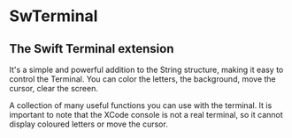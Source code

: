 # SwTerminal

## The Swift Terminal extension

It's a simple and powerful addition to the String structure, making it easy to control the Terminal. You can color the letters, the background, move the cursor, clear the screen.

A collection of many useful functions you can use with the terminal.
It is important to note that the XCode console is not a real terminal, so it cannot display coloured letters or move the cursor. 



